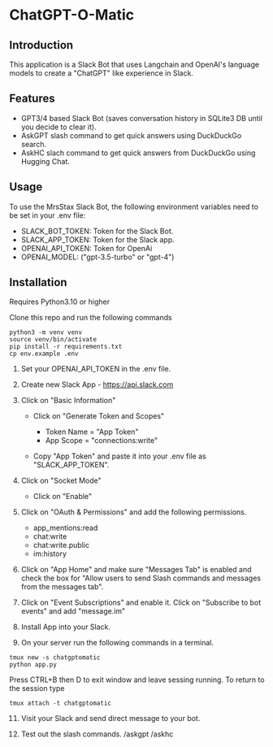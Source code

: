 # ChatGPT-O-Matic

## Introduction
This application is a Slack Bot that uses Langchain and OpenAI's language models to create a "ChatGPT" like experience in Slack.


## Features
- GPT3/4 based Slack Bot (saves conversation history in SQLite3 DB until you decide to clear it).
- AskGPT slash command to get quick answers using DuckDuckGo search.
- AskHC slach command to get quick answers from DuckDuckGo using Hugging Chat.

## Usage
To use the MrsStax Slack Bot, the following environment variables need to be set in your .env file:
- SLACK_BOT_TOKEN: Token for the Slack Bot.
- SLACK_APP_TOKEN: Token for the Slack app.
- OPENAI_API_TOKEN: Token for OpenAi
- OPENAI_MODEL: ("gpt-3.5-turbo" or "gpt-4")

## Installation
Requires Python3.10 or higher

Clone this repo and run the following commands

```
python3 -m venv venv
source venv/bin/activate
pip install -r requirements.txt
cp env.example .env
```

1. Set your OPENAI_API_TOKEN in the .env file.

2. Create new Slack App - https://api.slack.com

3. Click on "Basic Information"
   - Click on "Generate Token and Scopes"
     - Token Name = "App Token"
     - App Scope = "connections:write"

   - Copy "App Token" and paste it into your .env file as "SLACK_APP_TOKEN".

4. Click on "Socket Mode"
   - Click on "Enable"

5. Click on "OAuth & Permissions" and add the following permissions.
   - app_mentions:read
   - chat:write
   - chat:write.public
   - im:history

6. Click on "App Home" and make sure "Messages Tab" is enabled and check the box for "Allow users to send Slash commands and messages from the messages tab".

7. Click on "Event Subscriptions" and enable it. Click on "Subscribe to bot events" and add "message.im"

8. Install App into your Slack.

10. On your server run the following commands in a terminal.

   ```
   tmux new -s chatgptomatic
   python app.py
   ```

   Press CTRL+B then D to exit window and leave sessing running.
   To return to the session type
   ```
   tmux attach -t chatgptomatic
   ```


11. Visit your Slack and send direct message to your bot.

12. Test out the slash commands.
    /askgpt
    /askhc

